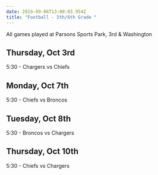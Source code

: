 ```yaml
---
date: 2019-09-06T13:00:03.954Z
title: "Football - 5th/6th Grade "
---
```


All games played at Parsons Sports Park, 3rd & Washington

## Thursday, Oct 3rd

5:30 - Chargers vs Chiefs

## Monday, Oct 7th

5:30 - Chiefs vs Broncos

## Tuesday, Oct 8th

5:30 - Broncos vs Chargers

## Thursday, Oct 10th

5:30 - Chiefs vs Chargers
